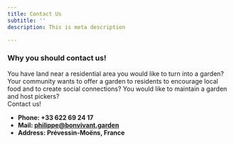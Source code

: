 ```yaml
---
title: Contact Us
subtitle: ''
description: This is meta description

---
```

### Why you should contact us!

You have land near a residential area you would like to turn into a garden? Your community wants to offer a garden to residents to encourage local food and to create social connections? You would like to maintain a garden and host pickers?  
Contact us!

* **Phone: +33 622 69 24 17**
* **Mail: philippe@bonvivant.garden**
* **Address: Prévessin-Moëns, France**